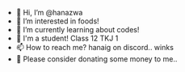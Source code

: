 - 👋 Hi, I’m @hanazwa
- 👀 I’m interested in foods!
- 🌱 I’m currently learning about codes!
- 🙂 I'm a student! Class 12 TKJ 1
- 📫 How to reach me? hanaig on discord.. winks
- 🤑 Please consider donating some money to me.. 

<!---
hanazwa/hanazwa is a ✨ special ✨ repository because its `README.md` (this file) appears on your GitHub profile.
You can click the Preview link to take a look at your changes.
--->
